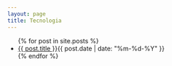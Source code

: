 ```yaml
---
layout: page
title: Tecnologia
---
```


<section class="posts">
<ul>
{% for post in site.posts %}
<li><a href="{{ site.baseurl }}{{ post.url }}">{{ post.title }}</a><time datetime="{{ post.date | date_to_xmlschema }}">{{ post.date | date: "%m-%d-%Y" }}</time></li>
{% endfor %}
</ul>
</section>

